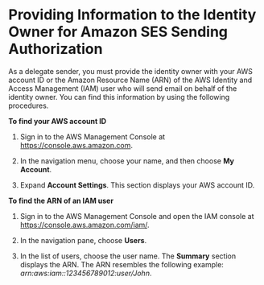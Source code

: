 # Providing Information to the Identity Owner for Amazon SES Sending Authorization<a name="sending-authorization-delegate-sender-tasks-information"></a>

As a delegate sender, you must provide the identity owner with your AWS account ID or the Amazon Resource Name \(ARN\) of the AWS Identity and Access Management \(IAM\) user who will send email on behalf of the identity owner\. You can find this information by using the following procedures\.

**To find your AWS account ID**

1. Sign in to the AWS Management Console at [https://console\.aws\.amazon\.com](https://console.aws.amazon.com)\.

1. In the navigation menu, choose your name, and then choose **My Account**\.

1. Expand **Account Settings**\. This section displays your AWS account ID\.

**To find the ARN of an IAM user**

1. Sign in to the AWS Management Console and open the IAM console at [https://console\.aws\.amazon\.com/iam/](https://console.aws.amazon.com/iam/)\.

1. In the navigation pane, choose **Users**\.

1. In the list of users, choose the user name\. The **Summary** section displays the ARN\. The ARN resembles the following example: *arn:aws:iam::123456789012:user/John*\.
